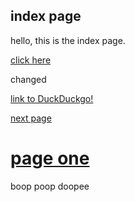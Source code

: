 ## index page

hello, this is the index page.

[click here](https://pidea.me) 

changed

[link to DuckDuckgo!](http://duckduckgo.com)

[next page](https://peterh20.gitbook.io/pibook/)


# [page one](https://pidea.me/page1)


boop poop doopee

